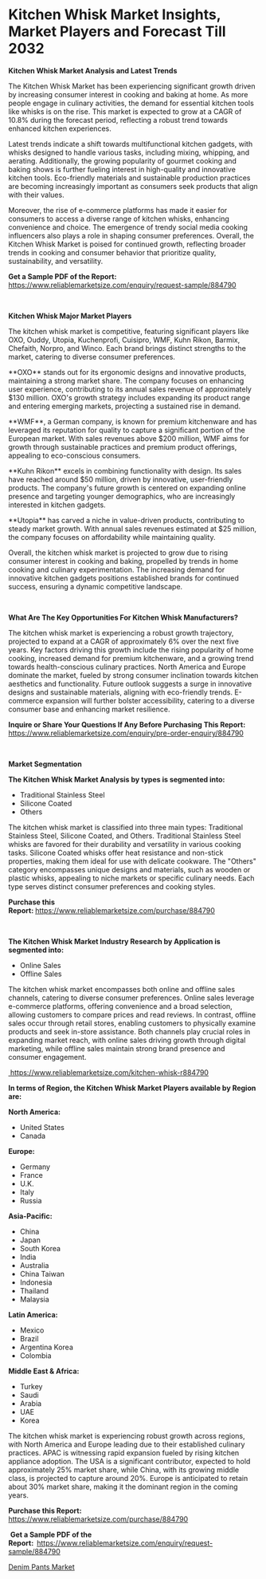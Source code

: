 <p><h1>Kitchen Whisk Market Insights, Market Players and Forecast Till 2032</h1></p><p><strong>Kitchen Whisk Market Analysis and Latest Trends</strong></p>
<p><p>The Kitchen Whisk Market has been experiencing significant growth driven by increasing consumer interest in cooking and baking at home. As more people engage in culinary activities, the demand for essential kitchen tools like whisks is on the rise. This market is expected to grow at a CAGR of 10.8% during the forecast period, reflecting a robust trend towards enhanced kitchen experiences.</p><p>Latest trends indicate a shift towards multifunctional kitchen gadgets, with whisks designed to handle various tasks, including mixing, whipping, and aerating. Additionally, the growing popularity of gourmet cooking and baking shows is further fueling interest in high-quality and innovative kitchen tools. Eco-friendly materials and sustainable production practices are becoming increasingly important as consumers seek products that align with their values.</p><p>Moreover, the rise of e-commerce platforms has made it easier for consumers to access a diverse range of kitchen whisks, enhancing convenience and choice. The emergence of trendy social media cooking influencers also plays a role in shaping consumer preferences. Overall, the Kitchen Whisk Market is poised for continued growth, reflecting broader trends in cooking and consumer behavior that prioritize quality, sustainability, and versatility.</p></p>
<p><strong>Get a Sample PDF of the Report:&nbsp;</strong> <a href="https://www.reliablemarketsize.com/enquiry/request-sample/884790?utm_campaign=2626&utm_medium=2&utm_source=Github&utm_content=ia&utm_term=04042025&utm_id=kitchen-whisk">https://www.reliablemarketsize.com/enquiry/request-sample/884790</a></p>
<p>&nbsp;</p>
<p><strong>Kitchen Whisk Major Market Players</strong></p>
<p><p>The kitchen whisk market is competitive, featuring significant players like OXO, Ouddy, Utopia, Kuchenprofi, Cuisipro, WMF, Kuhn Rikon, Barmix, Chefaith, Norpro, and Winco. Each brand brings distinct strengths to the market, catering to diverse consumer preferences.</p><p>**OXO** stands out for its ergonomic designs and innovative products, maintaining a strong market share. The company focuses on enhancing user experience, contributing to its annual sales revenue of approximately $130 million. OXO's growth strategy includes expanding its product range and entering emerging markets, projecting a sustained rise in demand.</p><p>**WMF**, a German company, is known for premium kitchenware and has leveraged its reputation for quality to capture a significant portion of the European market. With sales revenues above $200 million, WMF aims for growth through sustainable practices and premium product offerings, appealing to eco-conscious consumers.</p><p>**Kuhn Rikon** excels in combining functionality with design. Its sales have reached around $50 million, driven by innovative, user-friendly products. The company's future growth is centered on expanding online presence and targeting younger demographics, who are increasingly interested in kitchen gadgets.</p><p>**Utopia** has carved a niche in value-driven products, contributing to steady market growth. With annual sales revenues estimated at $25 million, the company focuses on affordability while maintaining quality.</p><p>Overall, the kitchen whisk market is projected to grow due to rising consumer interest in cooking and baking, propelled by trends in home cooking and culinary experimentation. The increasing demand for innovative kitchen gadgets positions established brands for continued success, ensuring a dynamic competitive landscape.</p></p>
<p>&nbsp;</p>
<p><strong>What Are The Key Opportunities For Kitchen Whisk Manufacturers?</strong></p>
<p><p>The kitchen whisk market is experiencing a robust growth trajectory, projected to expand at a CAGR of approximately 6% over the next five years. Key factors driving this growth include the rising popularity of home cooking, increased demand for premium kitchenware, and a growing trend towards health-conscious culinary practices. North America and Europe dominate the market, fueled by strong consumer inclination towards kitchen aesthetics and functionality. Future outlook suggests a surge in innovative designs and sustainable materials, aligning with eco-friendly trends. E-commerce expansion will further bolster accessibility, catering to a diverse consumer base and enhancing market resilience.</p></p>
<p><strong>Inquire or Share Your Questions If Any Before Purchasing This Report:</strong> <a href="https://www.reliablemarketsize.com/enquiry/pre-order-enquiry/884790?utm_campaign=2626&utm_medium=2&utm_source=Github&utm_content=ia&utm_term=04042025&utm_id=kitchen-whisk">https://www.reliablemarketsize.com/enquiry/pre-order-enquiry/884790</a></p>
<p>&nbsp;</p>
<p><strong>Market Segmentation</strong></p>
<p><strong>The Kitchen Whisk Market Analysis by types is segmented into:</strong></p>
<p><ul><li>Traditional Stainless Steel</li><li>Silicone Coated</li><li>Others</li></ul></p>
<p><p>The kitchen whisk market is classified into three main types: Traditional Stainless Steel, Silicone Coated, and Others. Traditional Stainless Steel whisks are favored for their durability and versatility in various cooking tasks. Silicone Coated whisks offer heat resistance and non-stick properties, making them ideal for use with delicate cookware. The "Others" category encompasses unique designs and materials, such as wooden or plastic whisks, appealing to niche markets or specific culinary needs. Each type serves distinct consumer preferences and cooking styles.</p></p>
<p><strong>Purchase this Report:&nbsp;</strong><a href="https://www.reliablemarketsize.com/purchase/884790?utm_campaign=2626&utm_medium=2&utm_source=Github&utm_content=ia&utm_term=04042025&utm_id=kitchen-whisk">https://www.reliablemarketsize.com/purchase/884790</a></p>
<p>&nbsp;</p>
<p><strong>The Kitchen Whisk Market Industry Research by Application is segmented into:</strong></p>
<p><ul><li>Online Sales</li><li>Offline Sales</li></ul></p>
<p><p>The kitchen whisk market encompasses both online and offline sales channels, catering to diverse consumer preferences. Online sales leverage e-commerce platforms, offering convenience and a broad selection, allowing customers to compare prices and read reviews. In contrast, offline sales occur through retail stores, enabling customers to physically examine products and seek in-store assistance. Both channels play crucial roles in expanding market reach, with online sales driving growth through digital marketing, while offline sales maintain strong brand presence and consumer engagement.</p></p>
<p><a href="https://www.reliablemarketsize.com/kitchen-whisk-r884790?utm_campaign=2626&utm_medium=2&utm_source=Github&utm_content=ia&utm_term=04042025&utm_id=kitchen-whisk">&nbsp;https://www.reliablemarketsize.com/kitchen-whisk-r884790</a></p>
<p><strong>In terms of Region, the Kitchen Whisk Market Players available by Region are:</strong></p>
<p>
    <p> <strong> North America: </strong>
        <ul>
            <li>United States</li>
            <li>Canada</li>
        </ul>
        </p> 
    <p> <strong> Europe: </strong>
        <ul>
            <li>Germany</li>
            <li>France</li>
            <li>U.K.</li>
            <li>Italy</li>
            <li>Russia</li>
        </ul>
        </p> 
    <p> <strong> Asia-Pacific: </strong>
        <ul>
            <li>China</li>
            <li>Japan</li>
            <li>South Korea</li>
            <li>India</li>
            <li>Australia</li>
            <li>China Taiwan</li>
            <li>Indonesia</li>
            <li>Thailand</li>
            <li>Malaysia</li>
        </ul>
        </p> 
    <p> <strong> Latin America: </strong>
        <ul>
            <li>Mexico</li>
            <li>Brazil</li>
            <li>Argentina Korea</li>
            <li>Colombia</li>
        </ul>
        </p> 
    <p> <strong> Middle East & Africa: </strong>
        <ul>
            <li>Turkey</li>
            <li>Saudi</li>
            <li>Arabia</li>
            <li>UAE</li>
            <li>Korea</li>
        </ul>
    </p>
    </p>
<p><p>The kitchen whisk market is experiencing robust growth across regions, with North America and Europe leading due to their established culinary practices. APAC is witnessing rapid expansion fueled by rising kitchen appliance adoption. The USA is a significant contributor, expected to hold approximately 25% market share, while China, with its growing middle class, is projected to capture around 20%. Europe is anticipated to retain about 30% market share, making it the dominant region in the coming years.</p></p>
<p><strong>Purchase this Report: </strong><a href="https://www.reliablemarketsize.com/purchase/884790?utm_campaign=2626&utm_medium=2&utm_source=Github&utm_content=ia&utm_term=04042025&utm_id=kitchen-whisk">https://www.reliablemarketsize.com/purchase/884790</a></p>
<p>&nbsp;<strong>Get a Sample PDF of the Report:&nbsp;&nbsp;</strong><a href="https://www.reliablemarketsize.com/enquiry/request-sample/884790?utm_campaign=2626&utm_medium=2&utm_source=Github&utm_content=ia&utm_term=04042025&utm_id=kitchen-whisk">https://www.reliablemarketsize.com/enquiry/request-sample/884790</a></p>
<p><strong></strong></p>
<p><p><a href="https://github.com/ccreola81/Market-Research-Report-List-1/blob/main/denim-pants-market.md?utm_campaign=2626&utm_medium=2&utm_source=Github&utm_content=ia&utm_term=04042025&utm_id=kitchen-whisk">Denim Pants Market</a></p></p>